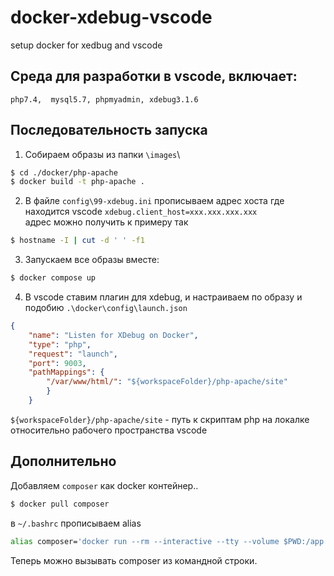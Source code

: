 # docker-xdebug-vscode
setup docker for xedbug and vscode

## Среда для разработки в vscode, включает:
``php7.4,  mysql5.7, phpmyadmin, xdebug3.1.6``


## Последовательность запуска
1. Собираем образы из папки ``\images``\
```bash 
$ cd ./docker/php-apache
$ docker build -t php-apache .
```
2. В файле ``config\99-xdebug.ini`` прописываем адрес хоста где находится vscode 
```xdebug.client_host=xxx.xxx.xxx.xxx``` \
адрес можно получить к примеру так
```bash
$ hostname -I | cut -d ' ' -f1
```
3. Запускаем все образы вместе:
```bash
$ docker compose up
```

4. В vscode ставим плагин для xdebug, и настраиваем по образу и подобию ``.\docker\config\launch.json``

```json
{
    "name": "Listen for XDebug on Docker",
    "type": "php",
    "request": "launch",
    "port": 9003,
    "pathMappings": {
        "/var/www/html/": "${workspaceFolder}/php-apache/site"
        }
    }
```
`${workspaceFolder}/php-apache/site` - путь к скриптам php на локалке относительно рабочего пространства vscode

## Дополнительно
Добавляем `composer` как docker контейнер..
```bash
$ docker pull composer
```
в `~/.bashrc` прописываем alias
```bash
alias composer='docker run --rm --interactive --tty --volume $PWD:/app composer '
```
Теперь можно вызывать composer из командной строки.



 










